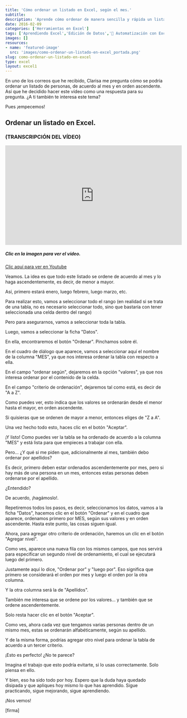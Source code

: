 ```yaml
---
title: 'Cómo ordenar un listado en Excel, según el mes.'
subtitle: 
description: 'Aprende cómo ordenar de manera sencilla y rápida un listado en Excel, según el mes que desees, y mejora tu eficiencia en la gestión de datos.'
date: 2016-02-09
categories: ['Herramientas en Excel']
tags: ['Aprendiendo Excel','Edición de Datos','🤖 Automatización con Excel']
images: []
resources: 
- name: 'featured-image'
  src: 'images/como-ordenar-un-listado-en-excel_portada.png'
slug: como-ordenar-un-listado-en-excel
type: excel
layout: excel1
---
```


En uno de los correos que he recibido, Clarisa me pregunta cómo se podría ordenar un listado de personas, de acuerdo al mes y en orden ascendente. Así que he decidido hacer este vídeo como una respuesta para su pregunta. ¿A ti también te interesa este tema?

Pues ¡empecemos!

## Ordenar un listado en Excel.

### (TRANSCRIPCIÓN DEL VÍDEO)

<iframe src="https://www.youtube.com/embed/6jKHSOFjj0Q?showinfo=0&amp;fs=0" width="560" height="315" frameborder="0"></iframe>

##### **Clic en la imagen para ver el vídeo.**

[Clic aquí para ver en Youtube](https://youtu.be/6jKHSOFjj0Q)

Veamos. La idea es que todo este listado se ordene de acuerdo al mes y lo haga ascendentemente, es decir, de menor a mayor.

Así, primero estará enero, luego febrero, luego marzo, etc.

Para realizar esto, vamos a seleccionar todo el rango (en realidad si se trata de una tabla, no es necesario seleccionar todo, sino que bastaría con tener seleccionada una celda dentro del rango)

Pero para asegurarnos, vamos a seleccionar toda la tabla.

Luego, vamos a seleccionar la ficha "Datos".

En ella, encontraremos el botón "Ordenar". Pinchamos sobre él.

En el cuadro de diálogo que aparece, vamos a seleccionar aquí el nombre de la columna "MES", ya que nos interesa ordenar la tabla con respecto a ella.

En el campo "ordenar según", dejaremos en la opción "valores", ya que nos interesa ordenar por el contenido de la celda.

En el campo "criterio de ordenación", dejaremos tal como está, es decir de "A a Z".

Como puedes ver, esto indica que los valores se ordenarán desde el menor hasta el mayor, en orden ascendente.

Si quisieras que se ordenen de mayor a menor, entonces eliges de "Z a A".

Una vez hecho todo esto, haces clic en el botón "Aceptar".

¡Y listo! Como puedes ver la tabla se ha ordenado de acuerdo a la columna "MES" y está lista para que empieces a trabajar con ella.

Pero... ¿Y qué si me piden que, adicionalmente al mes, también debo ordenar por apellidos?

Es decir, primero deben estar ordenados ascendentemente por mes, pero si hay más de una persona en un mes, entonces estas personas deben ordenarse por el apellido.

¿Entendido?

De acuerdo, ¡hagámoslo!.

Repetiremos todos los pasos, es decir, seleccionamos los datos, vamos a la ficha "Datos", hacemos clic en el botón "Ordenar" y en el cuadro que aparece, ordenamos primero por MES, según sus valores y en orden ascendente. Hasta este punto, las cosas siguen igual.

Ahora, para agregar otro criterio de ordenación, haremos un clic en el botón "Agregar nivel".

Como ves, aparece una nueva fila con los mismos campos, que nos servirá para especificar un segundo nivel de ordenamiento, el cual se ejecutará luego del primero.

Justamente aquí lo dice, "Ordenar por" y "luego por". Eso significa que primero se considerará el orden por mes y luego el orden por la otra columna.

Y la otra columna será la de "Apellidos".

También me interesa que se ordene por los valores... y también que se ordene ascendentemente.

Solo resta hacer clic en el botón "Aceptar".

Como ves, ahora cada vez que tengamos varias personas dentro de un mismo mes, estas se ordenarán alfabéticamente, según su apellido.

Y de la misma forma, podrías agregar otro nivel para ordenar la tabla de acuerdo a un tercer criterio.

¡Esto es perfecto! ¿No te parece?

Imagina el trabajo que esto podría evitarte, si lo usas correctamente. Solo piensa en ello.

Y bien, eso ha sido todo por hoy. Espero que la duda haya quedado disipada y que apliques hoy mismo lo que has aprendido. Sigue practicando, sigue mejorando, sigue aprendiendo.

¡Nos vemos!

\[firma\]
